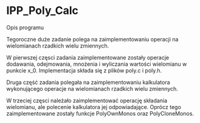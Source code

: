 # IPP_Poly_Calc

Opis programu

Tegoroczne duże zadanie polega na zaimplementowaniu operacji na wielomianach
rzadkich wielu zmiennych.

W pierwszej częsci zadania zaimplementowane zostały operacje dodawania,
odejmowania, mnożenia i wyliczania wartości wielomianu w punkcie x_0.
Implementacja składa się z plików poly.c i poly.h.

Druga część zadania polegała na zaimplementowaniu kalkulatora wykonującego operacje na wielomianach rzadkich wielu zmiennych.

W trzeciej częsci należało zaimplementować operację składania wielomianu, ale polecenie kalkulatora jej odpowiadające.
Oprócz tego zaimplementowane zostały funkcje PolyOwnMonos oraz PolyCloneMonos.
